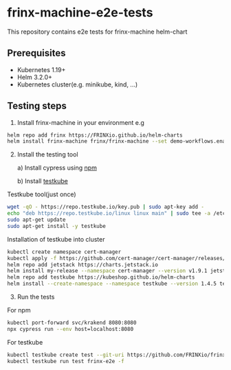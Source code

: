 # frinx-machine-e2e-tests

This repository contains e2e tests for frinx-machine helm-chart

## Prerequisites
- Kubernetes 1.19+
- Helm 3.2.0+
- Kubernetes cluster(e.g. minikube, kind, ...)

## Testing steps

1. Install frinx-machine in your environment e.g
```bash
helm repo add frinx https://FRINXio.github.io/helm-charts
helm install frinx-machine frinx/frinx-machine --set demo-workflows.enabled=true -n frinx-e2e --create-namespace
```
2. Install the testing tool

    a) Install cypress using [npm](https://docs.cypress.io/guides/getting-started/installing-cypress#Direct-download)

    b) Install [testkube](https://kubeshop.github.io/testkube/installing/)

Testkube tool(just once)
```bash
wget -qO - https://repo.testkube.io/key.pub | sudo apt-key add -
echo "deb https://repo.testkube.io/linux linux main" | sudo tee -a /etc/apt/sources.list
sudo apt-get update
sudo apt-get install -y testkube
```
Installation of testkube into cluster
```bash
kubectl create namespace cert-manager
kubectl apply -f https://github.com/cert-manager/cert-manager/releases/download/v1.9.1/cert-manager.crds.yaml
helm repo add jetstack https://charts.jetstack.io
helm install my-release --namespace cert-manager --version v1.9.1 jetstack/cert-manager
helm repo add testkube https://kubeshop.github.io/helm-charts
helm install --create-namespace --namespace testkube --version 1.4.5 testkube testkube/testkube
```

3. Run the tests

For npm
```bash
kubectl port-forward svc/krakend 8080:8080
npx cypress run --env host=localhost:8080
```

For testkube
```bash
kubectl testkube create test --git-uri https://github.com/FRINXio/frinx-machine-e2e-tests.git --git-branch main --name frinx-e2e --type cypress/project
kubectl testkube run test frinx-e2e -f
```
